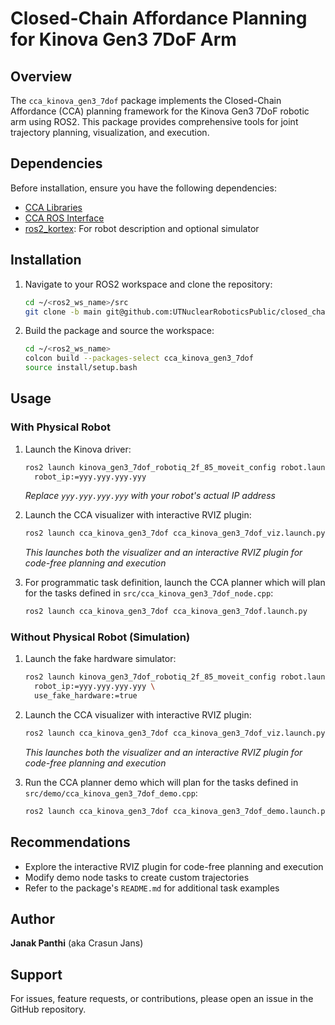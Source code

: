 # Closed-Chain Affordance Planning for Kinova Gen3 7DoF Arm

## Overview

The `cca_kinova_gen3_7dof` package implements the Closed-Chain Affordance (CCA) planning framework for the Kinova Gen3 7DoF robotic arm using ROS2. This package provides comprehensive tools for joint trajectory planning, visualization, and execution.

## Dependencies

Before installation, ensure you have the following dependencies:

- [CCA Libraries](https://github.com/UTNuclearRoboticsPublic/closed_chain_affordance.git)
- [CCA ROS Interface](https://github.com/UTNuclearRoboticsPublic/closed_chain_affordance_ros.git)
- [ros2_kortex](https://github.com/Kinovarobotics/ros2_kortex): For robot description and optional simulator

## Installation

1. Navigate to your ROS2 workspace and clone the repository:
   ```bash
   cd ~/<ros2_ws_name>/src
   git clone -b main git@github.com:UTNuclearRoboticsPublic/closed_chain_affordance_kinova_gen3_7dof.git
   ```

2. Build the package and source the workspace:
   ```bash
   cd ~/<ros2_ws_name>
   colcon build --packages-select cca_kinova_gen3_7dof
   source install/setup.bash
   ```

## Usage

### With Physical Robot

1. Launch the Kinova driver:
   ```bash
   ros2 launch kinova_gen3_7dof_robotiq_2f_85_moveit_config robot.launch.py \
     robot_ip:=yyy.yyy.yyy.yyy
   ```
   *Replace `yyy.yyy.yyy.yyy` with your robot's actual IP address*

2. Launch the CCA visualizer with interactive RVIZ plugin:
   ```bash
   ros2 launch cca_kinova_gen3_7dof cca_kinova_gen3_7dof_viz.launch.py
   ```
   *This launches both the visualizer and an interactive RVIZ plugin for code-free planning and execution*

3. For programmatic task definition, launch the CCA planner which will plan for the tasks defined in `src/cca_kinova_gen3_7dof_node.cpp`:
   ```bash
   ros2 launch cca_kinova_gen3_7dof cca_kinova_gen3_7dof.launch.py
   ```

### Without Physical Robot (Simulation)

1. Launch the fake hardware simulator:
   ```bash
   ros2 launch kinova_gen3_7dof_robotiq_2f_85_moveit_config robot.launch.py \
     robot_ip:=yyy.yyy.yyy.yyy \
     use_fake_hardware:=true
   ```

2. Launch the CCA visualizer with interactive RVIZ plugin:
   ```bash
   ros2 launch cca_kinova_gen3_7dof cca_kinova_gen3_7dof_viz.launch.py
   ```
   *This launches both the visualizer and an interactive RVIZ plugin for code-free planning and execution*

3. Run the CCA planner demo which will plan for the tasks defined in `src/demo/cca_kinova_gen3_7dof_demo.cpp`:
   ```bash
   ros2 launch cca_kinova_gen3_7dof cca_kinova_gen3_7dof_demo.launch.py
   ```

## Recommendations

- Explore the interactive RVIZ plugin for code-free planning and execution
- Modify demo node tasks to create custom trajectories
- Refer to the package's `README.md` for additional task examples

## Author

**Janak Panthi** (aka Crasun Jans)

## Support

For issues, feature requests, or contributions, please open an issue in the GitHub repository.

